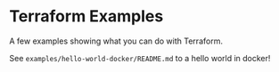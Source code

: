 # Terraform Examples

A few examples showing what you can do with Terraform.

See `examples/hello-world-docker/README.md` to a hello world in docker!
